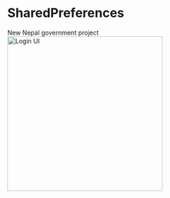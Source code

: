 # SharedPreferences
New Nepal government project
  <img src="sharedpreference.png" width="350" title="Login UI">
